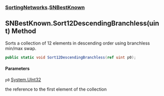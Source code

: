 ### [SortingNetworks](SortingNetworks.md 'SortingNetworks').[SNBestKnown](SortingNetworks.SNBestKnown.md 'SortingNetworks.SNBestKnown')

## SNBestKnown.Sort12DescendingBranchless(uint) Method

Sorts a collection of 12 elements in descending order using branchless min/max swap.

```csharp
public static void Sort12DescendingBranchless(ref uint p0);
```
#### Parameters

<a name='SortingNetworks.SNBestKnown.Sort12DescendingBranchless(uint).p0'></a>

`p0` [System.UInt32](https://docs.microsoft.com/en-us/dotnet/api/System.UInt32 'System.UInt32')

the reference to the first element of the collection